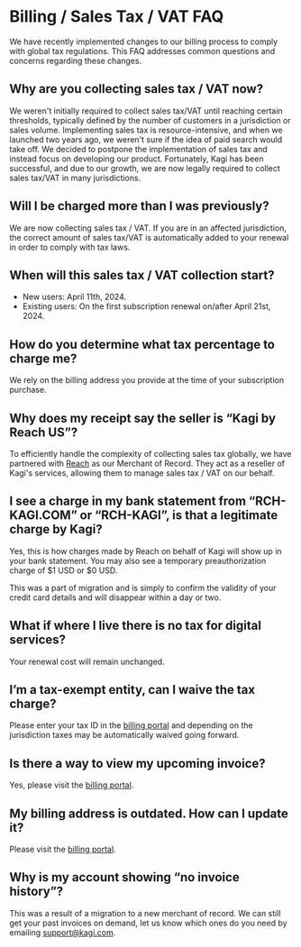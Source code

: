 # Billing / Sales Tax / VAT FAQ

We have recently implemented changes to our billing process to comply with global tax regulations. This FAQ addresses common questions and concerns regarding these changes.

## Why are you collecting sales tax / VAT now?
We weren't initially required to collect sales tax/VAT until reaching certain thresholds, typically defined by the number of customers in a jurisdiction or sales volume. Implementing sales tax is resource-intensive, and when we launched two years ago, we weren't sure if the idea of paid search would take off. We decided to postpone the implementation of sales tax and instead focus on developing our product. Fortunately, Kagi has been successful, and due to our growth, we are now legally required to collect sales tax/VAT in many jurisdictions.

## Will I be charged more than I was previously?
We are now collecting sales tax / VAT. If you are in an affected jurisdiction, the correct amount of sales tax/VAT is automatically added to your renewal in order to comply with tax laws.

## When will this sales tax / VAT collection start?
- New users: April 11th, 2024. 
- Existing users: On the first subscription renewal on/after April 21st, 2024.

## How do you determine what tax percentage to charge me?
We rely on the billing address you provide at the time of your subscription purchase.

## Why does my receipt say the seller is “Kagi by Reach US”?
To efficiently handle the complexity of collecting sales tax globally, we have partnered with [Reach](https://www.withreach.com/) as our Merchant of Record. They act as a reseller of Kagi's services, allowing them to manage sales tax / VAT on our behalf.

## I see a charge in my bank statement from “RCH-KAGI.COM” or “RCH-KAGI”, is that a legitimate charge by Kagi?
Yes, this is how charges made by Reach on behalf of Kagi will show up in your bank statement. You may also see a temporary preauthorization charge of $1 USD or $0 USD. 

This was a part of migration and is simply to confirm the validity of your credit card details and will disappear within a day or two.

## What if where I live there is no tax for digital services?
Your renewal cost will remain unchanged.

## I’m a tax-exempt entity, can I waive the tax charge?
Please enter your tax ID in the [billing portal](https://kagi.com/billing/portal) and depending on the jurisdiction taxes may be automatically waived going forward.

## Is there a way to view my upcoming invoice?
Yes, please visit the [billing portal](https://kagi.com/billing/portal).

## My billing address is outdated. How can I update it?
Please visit the [billing portal](https://kagi.com/billing/portal).

## Why is my account showing “no invoice history”? 
This was a result of a migration to a new merchant of record. We can still get your past invoices on demand, let us know which ones do you need by emailing support@kagi.com.
